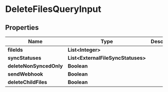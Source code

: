 

# DeleteFilesQueryInput


## Properties

| Name | Type | Description | Notes |
|------------ | ------------- | ------------- | -------------|
|**fileIds** | **List&lt;Integer&gt;** |  |  [optional] |
|**syncStatuses** | **List&lt;ExternalFileSyncStatuses&gt;** |  |  [optional] |
|**deleteNonSyncedOnly** | **Boolean** |  |  [optional] |
|**sendWebhook** | **Boolean** |  |  [optional] |
|**deleteChildFiles** | **Boolean** |  |  [optional] |



